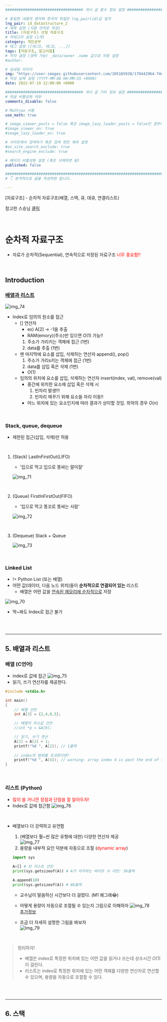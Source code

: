 ```yaml
---
################################### 게시 글 필수 정보 설정 ###################################

# 동일한 내용의 영어와 한국어 파일은 lng_pair(id)값 일치
lng_pair: id_datastructure_2
# 제목 설정 (사용 언어로 작성)
title: (자료구조) 선형 자료구조
# 카테고리 설정 (1개)
category: 개인공부
# 태그 설정 ([태그1, 태그2, ...])
tags: [자료구조, 알고리즘] 
# 저자 설정 (생략 가능) _data/owner .name 값으로 자동 설정
#author: 

# 섬네일 이미지
img: "https://user-images.githubusercontent.com/105165938/179442964-74ed7772-8a3b-4b1c-bee9-989a62bcda14.png" 
# 작성 날짜 설정 (YYYY-MM-DD HH:MM:SS +0900)
date: 2022-07-19 12:00:00 +0900

################################### 게시 글 기타 정보 설정 ###################################
# 댓글 비활성화 여부
comments_disable: false

# Mathjax 사용
use_math: true

# image_viewer_posts = false 혹은 image_lazy_loader_posts = false인 경우에만 사용
#image_viewer_on: true
#image_lazy_loader_on: true

# 사이트에서 검색하기 혹은 검색 엔진 제외 설정 
#on_site_search_exclude: true
#search_engine_exclude: true

# 페이지 비활성화 설정 (혹은 삭제하면 됨)
published: false

##########################################################################################
# 👇 본격적으로 글을 작성하면 됩니다. 

---
```

<!-- outline-start -->

\[자료구조\] - 순차적 자료구조(배열, 스택, 큐, 데큐, 연결리스트)

<!-- outline-end -->
참고한 스승님 [클릭](https://www.youtube.com/watch?v=PIidtIBCjEg&list=PLsMufJgu5933ZkBCHS7bQTx0bncjwi4PK)

<br>

# 순차적 자료구조

* 자료가 순차적(Sequential), 연속적으로 저장된 자료구조 <span style="color:red">너무 중요함!!</span>

<br>

## Introduction

### [배열과 리스트](#5-배열과-리스트)<br>

![img_74](https://user-images.githubusercontent.com/105165938/179845596-6aa4eefb-989b-4daa-b4f6-b3d51c07a149.jpeg)<br>

* Index로 임의의 원소를 접근
    * [] 연산자 
        * ex) A\[2\] -> -1을 추출 
        * RAM(emory)(주소)만 있으면 $O(1)$ 가능!!
        1. 주소가 가리키는 객체에 접근 (1번)
        2. data를 추출 (1번)
    * 맨 마지막에 요소를 삽입, 삭제하는 연산자 append(), pop() 
        1. 주소가 가리s키는 객체에 접근 (1번)
        2. data를 삽입 혹은 삭제 (1번)
        * $O(1)$ 
    * 임의의 위치에 요소를 삽입, 삭제하는 연산자 insert(index, val), remove(val)
        * 중간에 위치한 요소에 삽입 혹은 삭제 시 
            1. 빈자리 발생!!!
            2. 빈자리 메꾸기 위해 요소들 자리 이동!!
        * 어느 위치에 있는 요소인지에 따라 결과가 상이할 것임. 최악의 경우 $O(n)$

<br>



### Stack, queue, dequeue
* 제한된 접근(삽입, 삭제)만 허용

<br>

1. (Stack) LastInFirstOut(LIFO)
    * '입으로 먹고 입으로 똥싸는 말미잘'<br>

    ![img_71](https://user-images.githubusercontent.com/105165938/179842058-21a20cd7-3448-47d1-91cc-ca379d8c3c74.jpeg)<br>

    <br>

2. (Queue) FirstInFirstOut(FIFO)
    * '입으로 먹고 똥꼬로 똥싸는 사람'<br>

    ![img_72](https://user-images.githubusercontent.com/105165938/179842809-d28145e4-bb89-4fe9-b1cc-8ec3cd634f57.jpeg)<br>

    <br>

3. (Dequeue) Stack + Queue<br>

    ![img_73](https://user-images.githubusercontent.com/105165938/179843058-a71dde7a-eb6d-4c77-bdb1-7454778ede9a.jpeg)

<br>



### Linked List
 
* != Python List (또는 배열)
* 어떤 값(데이터, 다음 노드 위치)들이 **순차적으로 연결되어 있는** 리스트 
    * 배열은 어떤 값을 <u>연속된 메모리에 순차적으로</u> 저장<br>

![img_70](https://user-images.githubusercontent.com/105165938/179841555-41ca86de-1bfd-443b-acba-89c22ee9844a.jpeg)<br>
* 딱~봐도 Index로 접근 불가


<br><br>
<hr>

## 5. 배열과 리스트

### 배열 (C언어)<br>

* index로 값에 접근
![img_75](https://user-images.githubusercontent.com/105165938/179848119-22a9c3d4-3510-41df-be65-86d9c6a28c62.jpeg)<br>
* 읽기, 쓰기 연산자를 제공한다.

~~~c
#include <stdio.h>

int main()
{
    // 배열 선언
    int A[3] = {2,4,0,5};

    // 배열의 주소값 선언
    //int *p = &A[0];

    // 읽기, 쓰기 연산
    A[2] = A[2] + 1;
    printf("%d ", A[2]); // 1출력
    
    // index의 범위를 초과한다면?
    printf("%d ", A[4]); // warning: array index 4 is past the end of the array
}
~~~

<br>

### 리스트 (Python)
* <span style="color:red">많이 쓸 거니깐 장점과 단점을 잘 알아두자!</span>
* Index로 값에 접근함
![img_76](https://user-images.githubusercontent.com/105165938/179848529-5f3193a1-c9e3-4b6d-98a8-e35cbe9d5adc.jpeg)<br>

<br>

* 배열보다 더 강력하고 유연함
    1. (배열보다 훨~씬 많은 유형에 대한) 다양한 연산자 제공<br>
    ![img_77](https://user-images.githubusercontent.com/105165938/179849112-7caed034-8aa3-4f43-9112-a6dcf58023ad.jpeg)<br>
    2. 용량을 내부적 요인 덕분에 자동으로 조절 (<span style="color:red">dynamic array</span>)<br>

    ~~~python
    import sys

    A=[] # 빈 리스트 선언
    print(sys.getsizeof(A)) # A가 차지하는 바이트 수 리턴: 56출력

    A.append(10)
    print(sys.getsizeof(A)) # 88출력
    ~~~

    * 교수님이 말씀하신 시간보다 더 걸렸다. (M1 왜그래😂)<br>
    * 어떻게 용량이 자동으로 조절될 수 있는지 그림으로 이해하자
    ![img_78](https://user-images.githubusercontent.com/105165938/179849525-df8bf43d-1bb2-4dab-93a1-cf69f7fb3e38.jpeg)<br>[추가정보](https://docs.python.org/ko/3.8/c-api/memory.html)<br>

    * 조금 더 자세히 설명한 그림을 봐보자<br>
    ![img_79](https://user-images.githubusercontent.com/105165938/179850888-44bfd847-bb3b-488e-88a5-b4696b6de703.jpeg)<br>

<br>

> 정리하자!
> * 배열은 index로 특정한 위치에 있는 어떤 값을 읽거나 쓰는데 상수시간 $O(1)$ 이 걸린다.
> * 리스트는 index로 특정한 위치에 있는 어떤 객체를 다양한 연산자로 연산할 수 있으며, 용량을 자동으로 조절할 수 있다. 

<br><br>
<hr>

## 6. 스택

